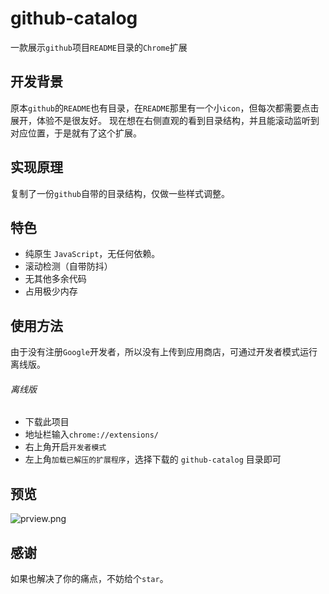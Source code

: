 # github-catalog

一款展示`github`项目`README`目录的`Chrome`扩展

## 开发背景
原本`github`的`README`也有目录，在`README`那里有一个小`icon`，但每次都需要点击展开，体验不是很友好。
现在想在右侧直观的看到目录结构，并且能滚动监听到对应位置，于是就有了这个扩展。

## 实现原理
复制了一份`github`自带的目录结构，仅做一些样式调整。

## 特色
- 纯原生 `JavaScript`，无任何依赖。
- 滚动检测（自带防抖）
- 无其他多余代码
- 占用极少内存

## 使用方法
由于没有注册`Google`开发者，所以没有上传到应用商店，可通过开发者模式运行离线版。
###### 离线版
- 下载此项目
- 地址栏输入`chrome://extensions/`
- 右上角开启`开发者模式`
- 左上角`加载已解压的扩展程序`，选择下载的 `github-catalog` 目录即可

## 预览
![prview.png](https://i.loli.net/2021/04/19/qzmV1AxEMidLSOT.png)

## 感谢
如果也解决了你的痛点，不妨给个`star`。